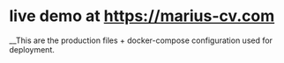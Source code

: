 # live demo at https://marius-cv.com

__This are the production files + docker-compose configuration used for deployment.
